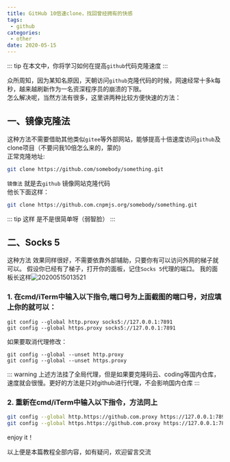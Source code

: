 ```yaml
---
title: GitHub 10倍速clone，找回曾经拥有的快感
tags:
 - github
categories:
 - other
date: 2020-05-15
---
```


::: tip 
在本文中，你将学习如何在提高`github`代码克隆速度 
::: 
<!-- more -->

众所周知，因为某知名原因，天朝访问`github`克隆代码的时候，网速经常十多k每秒，越来越刷新作为一名资深程序员的崩溃的下限。</br>
怎么解决呢，当然方法有很多，这里讲两种比较方便快速的方法：

## 一、镜像克隆法
这种方法不需要借助其他类似`gitee`等外部网站，能够提高十倍速度访问`github`及clone项目（不要问我10倍怎么来的，蒙的)</br>
正常克隆地址:
``` sh
git clone https://github.com/somebody/something.git
```
`镜像法` 就是去`github` 镜像网站克隆代码</br>
他长下面这样：
``` sh
git clone https://github.com.cnpmjs.org/somebody/something.git
```
::: tip 
这样 是不是很简单呀（弱智脸）
::: 
## 二、Socks 5
这种方法 效果同样很好，不需要依靠外部辅助，只要你有可以访问外网的梯子就可以。
假设你已经有了梯子，打开你的面板，记住`Socks 5`代理的端口。
我的面板长这样![20200515013521](https://cdn.jsdelivr.net/gh/hudiegu/cdn/img/20200515013521.png)


### 1. 在cmd/iTerm中输入以下指令,端口号为上面截图的端口号，对应填上你的就可以：

``` 
git config --global http.proxy socks5://127.0.0.1:7891
git config --global https.proxy socks5://127.0.0.1:7891
```
如果要取消代理修改：

``` 
git config --global --unset http.proxy
git config --global --unset https.proxy
```
::: warning
上述方法挂了全局代理，但是如果要克隆码云、coding等国内仓库，速度就会很慢。更好的方法是只对github进行代理，不会影响国内仓库
::: 
### 2. 重新在cmd/iTerm中输入以下指令，方法同上

``` sh
git config --global http.https://github.com.proxy https://127.0.0.1:7891
git config --global https.https://github.com.proxy https://127.0.0.1:7891
```
enjoy it！</br>

以上便是本篇教程全部内容，如有疑问，欢迎留言交流
